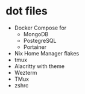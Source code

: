 # dot files

- Docker Compose for
    - MongoDB
    - PostegreSQL
    - Portainer
- Nix Home Manager flakes
- tmux
- Alacritty with theme
- Wezterm
- TMux
- zshrc    